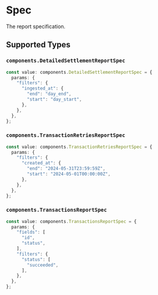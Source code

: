 # Spec

The report specification.


## Supported Types

### `components.DetailedSettlementReportSpec`

```typescript
const value: components.DetailedSettlementReportSpec = {
  params: {
    "filters": {
      "ingested_at": {
        "end": "day_end",
        "start": "day_start",
      },
    },
  },
};
```

### `components.TransactionRetriesReportSpec`

```typescript
const value: components.TransactionRetriesReportSpec = {
  params: {
    "filters": {
      "created_at": {
        "end": "2024-05-31T23:59:59Z",
        "start": "2024-05-01T00:00:00Z",
      },
    },
  },
};
```

### `components.TransactionsReportSpec`

```typescript
const value: components.TransactionsReportSpec = {
  params: {
    "fields": [
      "id",
      "status",
    ],
    "filters": {
      "status": [
        "succeeded",
      ],
    },
  },
};
```

